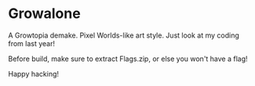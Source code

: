 # Growalone
A Growtopia demake. Pixel Worlds-like art style. Just look at my coding from last year!

Before build, make sure to extract Flags.zip, or else you won't have a flag!

Happy hacking!
